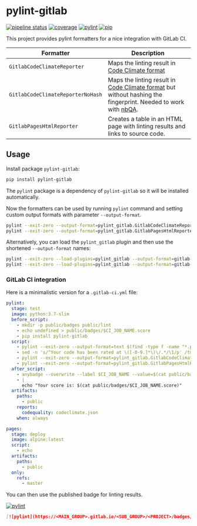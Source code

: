 # pylint-gitlab

[![pipeline status](https://gitlab.com/smueller18/pylint-gitlab/badges/master/pipeline.svg)](https://gitlab.com/smueller18/pylint-gitlab/commits/master)
[![coverage](https://gitlab.com/smueller18/pylint-gitlab/badges/master/coverage.svg)](https://smueller18.gitlab.io/pylint-gitlab/coverage/)
[![pylint](https://smueller18.gitlab.io/pylint-gitlab/badges/pylint.svg)](https://smueller18.gitlab.io/pylint-gitlab/lint/)
[![pip](https://img.shields.io/pypi/v/pylint-gitlab.svg)](https://pypi.org/project/pylint-gitlab/)

This project provides pylint formatters for a nice integration with GitLab CI.

| Formatter | Description |
| --- | --- |
| `GitlabCodeClimateReporter` | Maps the linting result in [Code Climate format](https://docs.gitlab.com/ee/user/project/merge_requests/code_quality.html) |
| `GitlabCodeClimateReporterNoHash` | Maps the linting result in [Code Climate format](https://docs.gitlab.com/ee/user/project/merge_requests/code_quality.html) but without hashing the fingerprint. Needed to work with [nbQA](https://github.com/nbQA-dev/nbQA). |
| `GitlabPagesHtmlReporter` | Creates a table in an HTML page with linting results and links to source code. |

## Usage

Install package `pylint-gitlab`:

```sh
pip install pylint-gitlab
```

The `pylint` package is a dependency of `pylint-gitlab` so it will be installed automatically.

Now the formatters can be used by running `pylint` command and setting custom output formats with parameter `--output-format`.

```sh
pylint --exit-zero --output-format=pylint_gitlab.GitlabCodeClimateReporter . > codeclimate.json
pylint --exit-zero --output-format=pylint_gitlab.GitlabPagesHtmlReporter . > pylint.html
```

Alternatively, you can load the `pylint_gitlab` plugin and then use the shortened `--output-format` names:

```sh
pylint --exit-zero --load-plugins=pylint_gitlab --output-format=gitlab-codeclimate . > codeclimate.json
pylint --exit-zero --load-plugins=pylint_gitlab --output-format=gitlab-pages-html . > pylint.html
```

### GitLab CI integration

Here is a minimalistic version for a `.gitlab-ci.yml` file:
```yaml
pylint:
  stage: test
  image: python:3.7-slim
  before_script:
    - mkdir -p public/badges public/lint
    - echo undefined > public/badges/$CI_JOB_NAME.score
    - pip install pylint-gitlab
  script:
    - pylint --exit-zero --output-format=text $(find -type f -name "*.py" ! -path "**/.venv/**") | tee /tmp/pylint.txt
    - sed -n 's/^Your code has been rated at \([-0-9.]*\)\/.*/\1/p' /tmp/pylint.txt > public/badges/$CI_JOB_NAME.score
    - pylint --exit-zero --output-format=pylint_gitlab.GitlabCodeClimateReporter $(find -type f -name "*.py" ! -path "**/.venv/**") > codeclimate.json
    - pylint --exit-zero --output-format=pylint_gitlab.GitlabPagesHtmlReporter $(find -type f -name "*.py" ! -path "**/.venv/**") > public/lint/index.html
  after_script:
    - anybadge --overwrite --label $CI_JOB_NAME --value=$(cat public/badges/$CI_JOB_NAME.score) --file=public/badges/$CI_JOB_NAME.svg 4=red 6=orange 8=yellow 10=green
    - |
      echo "Your score is: $(cat public/badges/$CI_JOB_NAME.score)"
  artifacts:
    paths:
      - public
    reports:
      codequality: codeclimate.json
    when: always

pages:
  stage: deploy
  image: alpine:latest
  script:
    - echo
  artifacts:
    paths:
      - public
  only:
    refs:
      - master
```

You can then use the published badge for linting results.

[![pylint](https://smueller18.gitlab.io/pylint-gitlab/badges/pylint.svg)](https://smueller18.gitlab.io/pylint-gitlab/lint/)

```markdown
[![pylint](https://<MAIN_GROUP>.gitlab.io/<SUB_GROUP>/<PROJECT>/badges/pylint.svg)](https://<MAIN_GROUP>.gitlab.io/<SUB_GROUP>/<PROJECT>/lint/)
```
